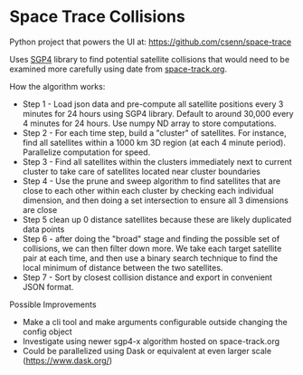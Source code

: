 # Space Trace Collisions

Python project that powers the UI at: https://github.com/csenn/space-trace

Uses [SGP4](https://pypi.org/project/sgp4/) library to find potential satellite collisions that would need to be examined more carefully using date from [space-track.org](https://www.space-track.org/).

How the algorithm works:
- Step 1 - Load json data and pre-compute all satellite positions 
every 3 minutes for 24 hours using SGP4 library. Default to around 30,000 every 4 minutes for 24 hours. Use numpy ND array to store computations.
- Step 2 - For each time step, build a "cluster" of satellites. For instance, find all satellites within a 1000 km 3D region (at each 4 minute period). Parallelize computation for speed.
- Step 3 - Find all satellites within the clusters immediately next to current cluster to take care of satellites located near cluster boundaries
- Step 4 - Use the prune and sweep algorithm to find satellites that are close to each other within each cluster by checking each individual dimension, and then doing a set intersection to ensure all 3 dimensions are close
- Step 5 clean up 0 distance satellites because these are likely duplicated data points
- Step 6 - after doing the "broad" stage and finding the possible set of collisions, we can then filter down more. We take each target satellite pair at each time, and then use a binary search technique to find the local minimum of distance between the two satellites. 
- Step 7 - Sort by closest collision distance and export in convenient JSON format.

Possible Improvements
- Make a cli tool and make arguments configurable outside changing the config object
- Investigate using newer sgp4-x algorithm hosted on space-track.org 
- Could be parallelized using Dask or equivalent at even larger scale (https://www.dask.org/)